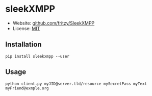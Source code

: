 # sleekXMPP

- Website: [github.com/fritzy/SleekXMPP](https://github.com/fritzy/SleekXMPP)
- License: [MIT](https://raw2.github.com/fritzy/SleekXMPP/develop/LICENSE)

## Installation

    pip install sleekxmpp --user

## Usage

    python client.py myJID@server.tld/resource mySecretPass myText myFriend@exmple.org
